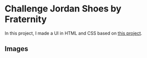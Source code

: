 # Challenge Jordan Shoes by Fraternity

In this project, I made a UI in HTML and CSS based on [this project](https://www.figma.com/file/Yb9IBH56g7T1hdIyZ3BMNO/Desafios---Codel%C3%A2ndia?node-id=1883%3A2).

## Images


